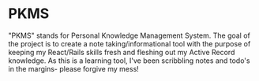 # PKMS

"PKMS" stands for Personal Knowledge Management System. The goal of the project is to create a note taking/informational tool with the purpose of keeping my React/Rails skills fresh and fleshing out my Active Record knowledge. As this is a learning tool, I've been scribbling notes and todo's in the margins- please forgive my mess!
